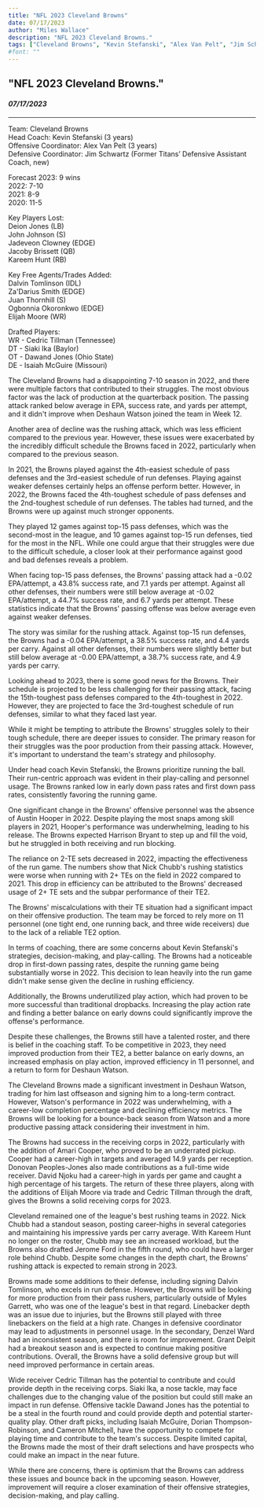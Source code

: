 ```yaml
---
title: "NFL 2023 Cleveland Browns"
date: 07/17/2023
author: "Miles Wallace"
description: "NFL 2023 Cleveland Browns."
tags: ["Cleveland Browns", "Kevin Stefanski", "Alex Van Pelt", "Jim Schwartz", "Dalvin Tomlinson", "Za'Darius Smith", "Juan Thornhill", "Ogbonnia Okoronkwo", "Elijah Moore", "Cedric Tillman", "Siaki Ika", "Dawand Jones", "Isaiah McGuire", "Deshaun Watson", "Amari Cooper",  ]
#font: ""
---
```

## "NFL 2023 Cleveland Browns."
#### _07/17/2023_ 
____
Team: Cleveland Browns  
Head Coach: Kevin Stefanski (3 years)  
Offensive Coordinator: Alex Van Pelt (3 years)  
Defensive Coordinator: Jim Schwartz (Former Titans’ Defensive Assistant Coach, new)  
  
Forecast 2023: 9 wins  
2022: 7-10  
2021: 8-9  
2020: 11-5  
  
Key Players Lost:  
Deion Jones (LB)  
John Johnson (S)  
Jadeveon Clowney (EDGE)  
Jacoby Brissett (QB)  
Kareem Hunt (RB)  
  
Key Free Agents/Trades Added:  
Dalvin Tomlinson (IDL)  
Za'Darius Smith (EDGE)  
Juan Thornhill (S)  
Ogbonnia Okoronkwo (EDGE)  
Elijah Moore (WR)  
  
Drafted Players:   
WR - Cedric Tillman (Tennessee)  
DT - Siaki Ika (Baylor)  
OT - Dawand Jones (Ohio State)  
DE - Isaiah McGuire (Missouri)  

The Cleveland Browns had a disappointing 7-10 season in 2022, and there were multiple factors that contributed to their struggles. The most obvious factor was the lack of production at the quarterback position. The passing attack ranked below average in EPA, success rate, and yards per attempt, and it didn't improve when Deshaun Watson joined the team in Week 12.

Another area of decline was the rushing attack, which was less efficient compared to the previous year. However, these issues were exacerbated by the incredibly difficult schedule the Browns faced in 2022, particularly when compared to the previous season.

In 2021, the Browns played against the 4th-easiest schedule of pass defenses and the 3rd-easiest schedule of run defenses. Playing against weaker defenses certainly helps an offense perform better. However, in 2022, the Browns faced the 4th-toughest schedule of pass defenses and the 2nd-toughest schedule of run defenses. The tables had turned, and the Browns were up against much stronger opponents.

They played 12 games against top-15 pass defenses, which was the second-most in the league, and 10 games against top-15 run defenses, tied for the most in the NFL. While one could argue that their struggles were due to the difficult schedule, a closer look at their performance against good and bad defenses reveals a problem.

When facing top-15 pass defenses, the Browns' passing attack had a -0.02 EPA/attempt, a 43.8% success rate, and 7.1 yards per attempt. Against all other defenses, their numbers were still below average at -0.02 EPA/attempt, a 44.7% success rate, and 6.7 yards per attempt. These statistics indicate that the Browns' passing offense was below average even against weaker defenses.

The story was similar for the rushing attack. Against top-15 run defenses, the Browns had a -0.04 EPA/attempt, a 38.5% success rate, and 4.4 yards per carry. Against all other defenses, their numbers were slightly better but still below average at -0.00 EPA/attempt, a 38.7% success rate, and 4.9 yards per carry.

Looking ahead to 2023, there is some good news for the Browns. Their schedule is projected to be less challenging for their passing attack, facing the 15th-toughest pass defenses compared to the 4th-toughest in 2022. However, they are projected to face the 3rd-toughest schedule of run defenses, similar to what they faced last year.

While it might be tempting to attribute the Browns' struggles solely to their tough schedule, there are deeper issues to consider. The primary reason for their struggles was the poor production from their passing attack. However, it's important to understand the team's strategy and philosophy.

Under head coach Kevin Stefanski, the Browns prioritize running the ball. Their run-centric approach was evident in their play-calling and personnel usage. The Browns ranked low in early down pass rates and first down pass rates, consistently favoring the running game.

One significant change in the Browns' offensive personnel was the absence of Austin Hooper in 2022. Despite playing the most snaps among skill players in 2021, Hooper's performance was underwhelming, leading to his release. The Browns expected Harrison Bryant to step up and fill the void, but he struggled in both receiving and run blocking.

The reliance on 2-TE sets decreased in 2022, impacting the effectiveness of the run game. The numbers show that Nick Chubb's rushing statistics were worse when running with 2+ TEs on the field in 2022 compared to 2021. This drop in efficiency can be attributed to the Browns' decreased usage of 2+ TE sets and the subpar performance of their TE2.

The Browns' miscalculations with their TE situation had a significant impact on their offensive production. The team may be forced to rely more on 11 personnel (one tight end, one running back, and three wide receivers) due to the lack of a reliable TE2 option.

In terms of coaching, there are some concerns about Kevin Stefanski's strategies, decision-making, and play-calling. The Browns had a noticeable drop in first-down passing rates, despite the running game being substantially worse in 2022. This decision to lean heavily into the run game didn't make sense given the decline in rushing efficiency.

Additionally, the Browns underutilized play action, which had proven to be more successful than traditional dropbacks. Increasing the play action rate and finding a better balance on early downs could significantly improve the offense's performance.

Despite these challenges, the Browns still have a talented roster, and there is belief in the coaching staff. To be competitive in 2023, they need improved production from their TE2, a better balance on early downs, an increased emphasis on play action, improved efficiency in 11 personnel, and a return to form for Deshaun Watson.

The Cleveland Browns made a significant investment in Deshaun Watson, trading for him last offseason and signing him to a long-term contract. However, Watson's performance in 2022 was underwhelming, with a career-low completion percentage and declining efficiency metrics. The Browns will be looking for a bounce-back season from Watson and a more productive passing attack considering their investment in him.

The Browns had success in the receiving corps in 2022, particularly with the addition of Amari Cooper, who proved to be an underrated pickup. Cooper had a career-high in targets and averaged 14.9 yards per reception. Donovan Peoples-Jones also made contributions as a full-time wide receiver. David Njoku had a career-high in yards per game and caught a high percentage of his targets. The return of these three players, along with the additions of Elijah Moore via trade and Cedric Tillman through the draft, gives the Browns a solid receiving corps for 2023.

Cleveland remained one of the league's best rushing teams in 2022. Nick Chubb had a standout season, posting career-highs in several categories and maintaining his impressive yards per carry average. With Kareem Hunt no longer on the roster, Chubb may see an increased workload, but the Browns also drafted Jerome Ford in the fifth round, who could have a larger role behind Chubb. Despite some changes in the depth chart, the Browns' rushing attack is expected to remain strong in 2023.

Browns made some additions to their defense, including signing Dalvin Tomlinson, who excels in run defense. However, the Browns will be looking for more production from their pass rushers, particularly outside of Myles Garrett, who was one of the league's best in that regard. Linebacker depth was an issue due to injuries, but the Browns still played with three linebackers on the field at a high rate. Changes in defensive coordinator may lead to adjustments in personnel usage. In the secondary, Denzel Ward had an inconsistent season, and there is room for improvement. Grant Delpit had a breakout season and is expected to continue making positive contributions. Overall, the Browns have a solid defensive group but will need improved performance in certain areas.

Wide receiver Cedric Tillman has the potential to contribute and could provide depth in the receiving corps. Siaki Ika, a nose tackle, may face challenges due to the changing value of the position but could still make an impact in run defense. Offensive tackle Dawand Jones has the potential to be a steal in the fourth round and could provide depth and potential starter-quality play. Other draft picks, including Isaiah McGuire, Dorian Thompson-Robinson, and Cameron Mitchell, have the opportunity to compete for playing time and contribute to the team's success. Despite limited capital, the Browns made the most of their draft selections and have prospects who could make an impact in the near future.

While there are concerns, there is optimism that the Browns can address these issues and bounce back in the upcoming season. However, improvement will require a closer examination of their offensive strategies, decision-making, and play calling.    